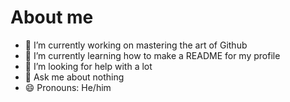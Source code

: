 # About me

- 🔭 I’m currently working on mastering the art of Github
- 🌱 I’m currently learning how to make a README for my profile
- 🤔 I’m looking for help with a lot
- 💬 Ask me about nothing
- 😄 Pronouns: He/him
